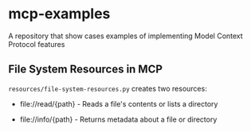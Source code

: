 # mcp-examples
A repository that show cases examples of implementing Model Context Protocol features

## File System Resources in MCP

 `resources/file-system-resources.py` creates two resources:

- file://read/{path} - Reads a file's contents or lists a directory

- file://info/{path} - Returns metadata about a file or directory
